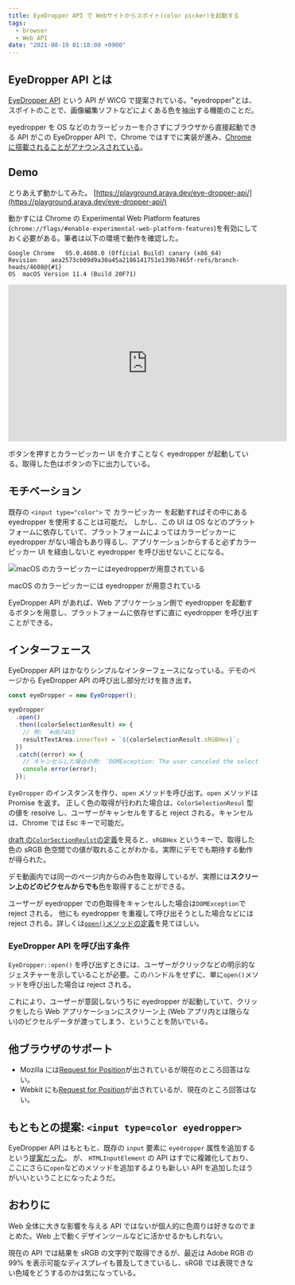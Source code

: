 ```yaml
---
title: EyeDropper API で Webサイトからスポイト(color picker)を起動する
tags:
  - browser
  - Web API
date: "2021-08-19 01:18:00 +0900"
---
```


## EyeDropper API とは

[EyeDropper API](https://wicg.github.io/eyedropper-api/) という API が WICG で提案されている。"eyedropper"とは、スポイトのことで、画像編集ソフトなどによくある色を抽出する機能のことだ。

eyedropper を OS などのカラーピッカーを介さずにブラウザから直接起動できる API がこの EyeDropper API で、Chrome ではすでに実装が進み、[Chrome に搭載されることがアナウンスされている](https://groups.google.com/a/chromium.org/g/blink-dev/c/rdniQ0D5UfY/m/Aywn9XyyAAAJ)。

## Demo

とりあえず動かしてみた。 [https://playground.araya.dev/eye-dropper-api/](https://playground.araya.dev/eye-dropper-api/)

動かすには Chrome の Experimental Web Platform features (`chrome://flags/#enable-experimental-web-platform-features`)を有効にしておく必要がある。筆者は以下の環境で動作を確認した。

```
Google Chrome	95.0.4608.0 (Official Build) canary (x86_64)
Revision	aea2573cb09d9a30a45a2186141751e139b7465f-refs/branch-heads/4608@{#1}
OS	macOS Version 11.4 (Build 20F71)
```

<iframe width="560" height="315" src="https://www.youtube-nocookie.com/embed/bXvhmeY1atA" title="YouTube video player" frameborder="0" allow="accelerometer; autoplay; clipboard-write; encrypted-media; gyroscope; picture-in-picture" allowfullscreen></iframe>

ボタンを押すとカラーピッカー UI を介すことなく eyedropper が起動している。取得した色はボタンの下に出力している。

## モチベーション

既存の `<input type="color">` で カラーピッカー を起動すればその中にある eyedropper を使用することは可能だ。
しかし、この UI は OS などのプラットフォームに依存していて、プラットフォームによってはカラーピッカーに eyedropper がない場合もあり得るし、アプリケーションからすると必ずカラーピッカー UI を経由しないと eyedropper を呼び出せないことになる。

![macOS のカラーピッカーにはeyedropperが用意されている](/assets/images/eyedropper/color-picker-ui.jpg)

macOS のカラーピッカーには eyedropper が用意されている

EyeDropper API があれば、Web アプリケーション側で eyedropper を起動するボタンを用意し、プラットフォームに依存せずに直に eyedropper を呼び出すことができる。

## インターフェース

EyeDropper API はかなりシンプルなインターフェースになっている。デモのページから EyeDropper API の呼び出し部分だけを抜き出す。

```js
const eyeDropper = new EyeDropper();

eyeDropper
  .open()
  .then((colorSelectionResult) => {
    // 例: `#db7463`
    resultTextArea.innerText = `${colorSelectionResult.sRGBHex}`;
  })
  .catch((error) => {
    // キャンセルした場合の例: `DOMException: The user canceled the selection.`
    console.error(error);
  });
```

`EyeDropper` のインスタンスを作り、`open` メソッドを呼び出す。`open` メソッドは Promise を返す。
正しく色の取得が行われた場合は、`ColorSelectionResul` 型の値を resolve し、ユーザーがキャンセルをすると reject される。キャンセルは、Chrome では Esc キーで可能だ。

[draft の`ColorSectionReulst`の定義](https://wicg.github.io/eyedropper-api/#colorselectionresult-dictionary)を見ると、`sRGBHex` というキーで、取得した色の sRGB 色空間での値が取れることがわかる。実際にデモでも期待する動作が得られた。

デモ動画内では同一のページ内からのみ色を取得しているが、実際には**スクリーン上のどのピクセルからでも**色を取得することができる。

ユーザーが eyedropper での色取得をキャンセルした場合は`DOMException`で reject される。
他にも eyedropper を重複して呼び出そうとした場合などには reject される。詳しくは[`open()`メソッドの定義](https://wicg.github.io/eyedropper-api/#eyedropper-interface)を見てほしい。

### EyeDropper API を呼び出す条件

`EyeDropper::open()` を呼び出すときには、ユーザーがクリックなどの明示的なジェスチャーを示していることが必要。このハンドルをせずに、単に`open()`メソッドを呼び出した場合は reject される。

これにより、ユーザーが意図しないうちに eyedropper が起動していて、クリックをしたら Web アプリケーションにスクリーン上 (Web アプリ内とは限らない)のピクセルデータが渡ってしまう、ということを防いでいる。

## 他ブラウザのサポート

- Mozilla には[Request for Position](https://github.com/mozilla/standards-positions/issues/557)が出されているが現在のところ回答はない。
- Webkit にも[Request for Position](https://lists.webkit.org/pipermail/webkit-dev/2021-July/031929.html)が出されているが、現在のところ回答はない。

## もともとの提案: `<input type=color eyedropper>`

EyeDropper API はもともと、既存の `input` 要素に `eyedropper` 属性を追加するという[提案だった](https://github.com/whatwg/html/issues/5584)。
が、 `HTMLInputElement` の API はすでに複雑化しており、ここにさらに`open`などのメソッドを追加するよりも新しい API を追加したほうがいいということになったようだ。

## おわりに

Web 全体に大きな影響を与える API ではないが個人的に色周りは好きなのでまとめた。Web 上で動くデザインツールなどに活かせるかもしれない。

現在の API では結果を sRGB の文字列で取得できるが、最近は Adobe RGB の 99% を表示可能なディスプレイも普及してきているし、sRGB では表現できない色域をどうするのかは気になっている。
